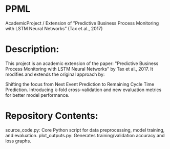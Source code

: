 # PPML
AcademicProject / Extension of ”Predictive Business Process Monitoring with LSTM Neural Networks” (Tax et al., 2017)

# Description:
This project is an academic extension of the paper:
"Predictive Business Process Monitoring with LSTM Neural Networks" by Tax et al., 2017.
It modifies and extends the original approach by:

Shifting the focus from Next Event Prediction to Remaining Cycle Time Prediction.
Introducing k-fold cross-validation and new evaluation metrics for better model performance.


# Repository Contents:
source_code.py: Core Python script for data preprocessing, model training, and evaluation.
plot_outputs.py: Generates training/validation accuracy and loss graphs.
